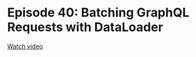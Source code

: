 # Episode 40: Batching GraphQL Requests with DataLoader

[Watch video](https://graphql.wtf/episodes/40-batching-with-dataloader)
